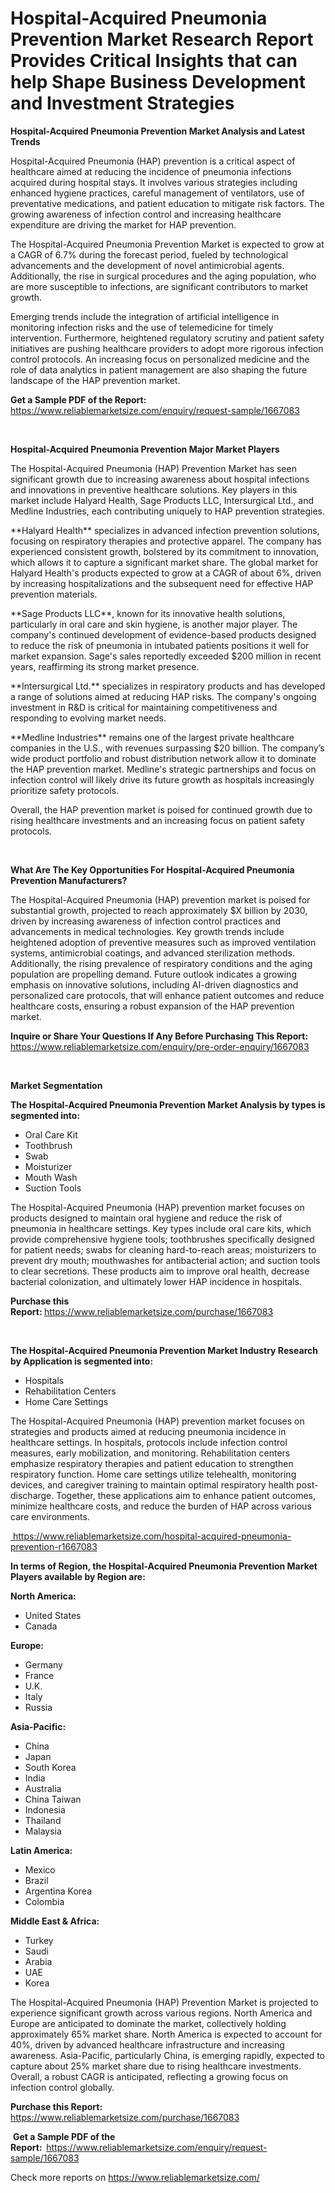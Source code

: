 <p><h1>Hospital-Acquired Pneumonia Prevention Market Research Report Provides Critical Insights that can help Shape Business Development and Investment Strategies</h1></p><p><strong>Hospital-Acquired Pneumonia Prevention Market Analysis and Latest Trends</strong></p>
<p><p>Hospital-Acquired Pneumonia (HAP) prevention is a critical aspect of healthcare aimed at reducing the incidence of pneumonia infections acquired during hospital stays. It involves various strategies including enhanced hygiene practices, careful management of ventilators, use of preventative medications, and patient education to mitigate risk factors. The growing awareness of infection control and increasing healthcare expenditure are driving the market for HAP prevention.</p><p>The Hospital-Acquired Pneumonia Prevention Market is expected to grow at a CAGR of 6.7% during the forecast period, fueled by technological advancements and the development of novel antimicrobial agents. Additionally, the rise in surgical procedures and the aging population, who are more susceptible to infections, are significant contributors to market growth. </p><p>Emerging trends include the integration of artificial intelligence in monitoring infection risks and the use of telemedicine for timely intervention. Furthermore, heightened regulatory scrutiny and patient safety initiatives are pushing healthcare providers to adopt more rigorous infection control protocols. An increasing focus on personalized medicine and the role of data analytics in patient management are also shaping the future landscape of the HAP prevention market.</p></p>
<p><strong>Get a Sample PDF of the Report:&nbsp;</strong> <a href="https://www.reliablemarketsize.com/enquiry/request-sample/1667083?utm_campaign=2759&utm_medium=2&utm_source=Github&utm_content=ia&utm_term=04032025&utm_id=hospital-acquired-pneumonia-prevention">https://www.reliablemarketsize.com/enquiry/request-sample/1667083</a></p>
<p>&nbsp;</p>
<p><strong>Hospital-Acquired Pneumonia Prevention Major Market Players</strong></p>
<p><p>The Hospital-Acquired Pneumonia (HAP) Prevention Market has seen significant growth due to increasing awareness about hospital infections and innovations in preventive healthcare solutions. Key players in this market include Halyard Health, Sage Products LLC, Intersurgical Ltd., and Medline Industries, each contributing uniquely to HAP prevention strategies.</p><p>**Halyard Health** specializes in advanced infection prevention solutions, focusing on respiratory therapies and protective apparel. The company has experienced consistent growth, bolstered by its commitment to innovation, which allows it to capture a significant market share. The global market for Halyard Health's products expected to grow at a CAGR of about 6%, driven by increasing hospitalizations and the subsequent need for effective HAP prevention materials.</p><p>**Sage Products LLC**, known for its innovative health solutions, particularly in oral care and skin hygiene, is another major player. The company's continued development of evidence-based products designed to reduce the risk of pneumonia in intubated patients positions it well for market expansion. Sage's sales reportedly exceeded $200 million in recent years, reaffirming its strong market presence.</p><p>**Intersurgical Ltd.** specializes in respiratory products and has developed a range of solutions aimed at reducing HAP risks. The company's ongoing investment in R&D is critical for maintaining competitiveness and responding to evolving market needs. </p><p>**Medline Industries** remains one of the largest private healthcare companies in the U.S., with revenues surpassing $20 billion. The company’s wide product portfolio and robust distribution network allow it to dominate the HAP prevention market. Medline's strategic partnerships and focus on infection control will likely drive its future growth as hospitals increasingly prioritize safety protocols.</p><p>Overall, the HAP prevention market is poised for continued growth due to rising healthcare investments and an increasing focus on patient safety protocols.</p></p>
<p>&nbsp;</p>
<p><strong>What Are The Key Opportunities For Hospital-Acquired Pneumonia Prevention Manufacturers?</strong></p>
<p><p>The Hospital-Acquired Pneumonia (HAP) prevention market is poised for substantial growth, projected to reach approximately $X billion by 2030, driven by increasing awareness of infection control practices and advancements in medical technologies. Key growth trends include heightened adoption of preventive measures such as improved ventilation systems, antimicrobial coatings, and advanced sterilization methods. Additionally, the rising prevalence of respiratory conditions and the aging population are propelling demand. Future outlook indicates a growing emphasis on innovative solutions, including AI-driven diagnostics and personalized care protocols, that will enhance patient outcomes and reduce healthcare costs, ensuring a robust expansion of the HAP prevention market.</p></p>
<p><strong>Inquire or Share Your Questions If Any Before Purchasing This Report:</strong> <a href="https://www.reliablemarketsize.com/enquiry/pre-order-enquiry/1667083?utm_campaign=2759&utm_medium=2&utm_source=Github&utm_content=ia&utm_term=04032025&utm_id=hospital-acquired-pneumonia-prevention">https://www.reliablemarketsize.com/enquiry/pre-order-enquiry/1667083</a></p>
<p>&nbsp;</p>
<p><strong>Market Segmentation</strong></p>
<p><strong>The Hospital-Acquired Pneumonia Prevention Market Analysis by types is segmented into:</strong></p>
<p><ul><li>Oral Care Kit</li><li>Toothbrush</li><li>Swab</li><li>Moisturizer</li><li>Mouth Wash</li><li>Suction Tools</li></ul></p>
<p><p>The Hospital-Acquired Pneumonia (HAP) prevention market focuses on products designed to maintain oral hygiene and reduce the risk of pneumonia in healthcare settings. Key types include oral care kits, which provide comprehensive hygiene tools; toothbrushes specifically designed for patient needs; swabs for cleaning hard-to-reach areas; moisturizers to prevent dry mouth; mouthwashes for antibacterial action; and suction tools to clear secretions. These products aim to improve oral health, decrease bacterial colonization, and ultimately lower HAP incidence in hospitals.</p></p>
<p><strong>Purchase this Report:&nbsp;</strong><a href="https://www.reliablemarketsize.com/purchase/1667083?utm_campaign=2759&utm_medium=2&utm_source=Github&utm_content=ia&utm_term=04032025&utm_id=hospital-acquired-pneumonia-prevention">https://www.reliablemarketsize.com/purchase/1667083</a></p>
<p>&nbsp;</p>
<p><strong>The Hospital-Acquired Pneumonia Prevention Market Industry Research by Application is segmented into:</strong></p>
<p><ul><li>Hospitals</li><li>Rehabilitation Centers</li><li>Home Care Settings</li></ul></p>
<p><p>The Hospital-Acquired Pneumonia (HAP) prevention market focuses on strategies and products aimed at reducing pneumonia incidence in healthcare settings. In hospitals, protocols include infection control measures, early mobilization, and monitoring. Rehabilitation centers emphasize respiratory therapies and patient education to strengthen respiratory function. Home care settings utilize telehealth, monitoring devices, and caregiver training to maintain optimal respiratory health post-discharge. Together, these applications aim to enhance patient outcomes, minimize healthcare costs, and reduce the burden of HAP across various care environments.</p></p>
<p><a href="https://www.reliablemarketsize.com/hospital-acquired-pneumonia-prevention-r1667083?utm_campaign=2759&utm_medium=2&utm_source=Github&utm_content=ia&utm_term=04032025&utm_id=hospital-acquired-pneumonia-prevention">&nbsp;https://www.reliablemarketsize.com/hospital-acquired-pneumonia-prevention-r1667083</a></p>
<p><strong>In terms of Region, the Hospital-Acquired Pneumonia Prevention Market Players available by Region are:</strong></p>
<p>
    <p> <strong> North America: </strong>
        <ul>
            <li>United States</li>
            <li>Canada</li>
        </ul>
        </p> 
    <p> <strong> Europe: </strong>
        <ul>
            <li>Germany</li>
            <li>France</li>
            <li>U.K.</li>
            <li>Italy</li>
            <li>Russia</li>
        </ul>
        </p> 
    <p> <strong> Asia-Pacific: </strong>
        <ul>
            <li>China</li>
            <li>Japan</li>
            <li>South Korea</li>
            <li>India</li>
            <li>Australia</li>
            <li>China Taiwan</li>
            <li>Indonesia</li>
            <li>Thailand</li>
            <li>Malaysia</li>
        </ul>
        </p> 
    <p> <strong> Latin America: </strong>
        <ul>
            <li>Mexico</li>
            <li>Brazil</li>
            <li>Argentina Korea</li>
            <li>Colombia</li>
        </ul>
        </p> 
    <p> <strong> Middle East & Africa: </strong>
        <ul>
            <li>Turkey</li>
            <li>Saudi</li>
            <li>Arabia</li>
            <li>UAE</li>
            <li>Korea</li>
        </ul>
    </p>
    </p>
<p><p>The Hospital-Acquired Pneumonia (HAP) Prevention Market is projected to experience significant growth across various regions. North America and Europe are anticipated to dominate the market, collectively holding approximately 65% market share. North America is expected to account for 40%, driven by advanced healthcare infrastructure and increasing awareness. Asia-Pacific, particularly China, is emerging rapidly, expected to capture about 25% market share due to rising healthcare investments. Overall, a robust CAGR is anticipated, reflecting a growing focus on infection control globally.</p></p>
<p><strong>Purchase this Report: </strong><a href="https://www.reliablemarketsize.com/purchase/1667083?utm_campaign=2759&utm_medium=2&utm_source=Github&utm_content=ia&utm_term=04032025&utm_id=hospital-acquired-pneumonia-prevention">https://www.reliablemarketsize.com/purchase/1667083</a></p>
<p>&nbsp;<strong>Get a Sample PDF of the Report:&nbsp;&nbsp;</strong><a href="https://www.reliablemarketsize.com/enquiry/request-sample/1667083?utm_campaign=2759&utm_medium=2&utm_source=Github&utm_content=ia&utm_term=04032025&utm_id=hospital-acquired-pneumonia-prevention">https://www.reliablemarketsize.com/enquiry/request-sample/1667083</a></p>
<p><strong></strong></p>
<p>Check more reports on <a href="https://www.reliablemarketsize.com/?utm_campaign=2759&utm_medium=2&utm_source=Github&utm_content=ia&utm_term=04032025&utm_id=hospital-acquired-pneumonia-prevention">https://www.reliablemarketsize.com/</a></p>